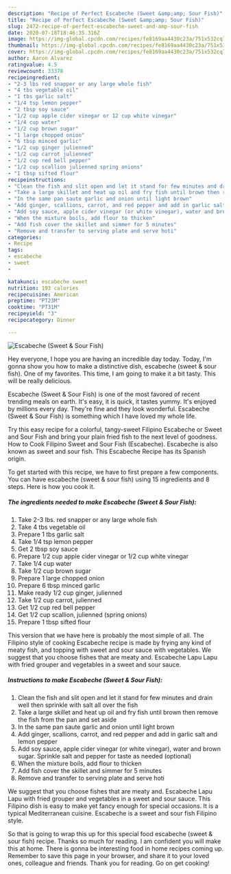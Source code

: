```yaml
---
description: "Recipe of Perfect Escabeche (Sweet &amp;amp; Sour Fish)"
title: "Recipe of Perfect Escabeche (Sweet &amp;amp; Sour Fish)"
slug: 2472-recipe-of-perfect-escabeche-sweet-and-amp-sour-fish
date: 2020-07-18T18:46:35.316Z
image: https://img-global.cpcdn.com/recipes/fe8169aa4430c23a/751x532cq70/escabeche-sweet-sour-fish-recipe-main-photo.jpg
thumbnail: https://img-global.cpcdn.com/recipes/fe8169aa4430c23a/751x532cq70/escabeche-sweet-sour-fish-recipe-main-photo.jpg
cover: https://img-global.cpcdn.com/recipes/fe8169aa4430c23a/751x532cq70/escabeche-sweet-sour-fish-recipe-main-photo.jpg
author: Aaron Alvarez
ratingvalue: 4.5
reviewcount: 33378
recipeingredient:
- "2-3 lbs red snapper or any large whole fish"
- "4 tbs vegetable oil"
- "1 tbs garlic salt"
- "1/4 tsp lemon pepper"
- "2 tbsp soy sauce"
- "1/2 cup apple cider vinegar or 12 cup white vinegar"
- "1/4 cup water"
- "1/2 cup brown sugar"
- "1 large chopped onion"
- "6 tbsp minced garlic"
- "1/2 cup ginger julienned"
- "1/2 cup carrot julienned"
- "1/2 cup red bell pepper"
- "1/2 cup scallion julienned spring onions"
- "1 tbsp sifted flour"
recipeinstructions:
- "Clean the fish and slit open and let it stand for few minutes and drain well then sprinkle with salt all over the fish"
- "Take a large skillet and heat up oil and fry fish until brown then remove the fish from the pan and set aside"
- "In the same pan saute garlic and onion until light brown"
- "Add ginger, scallions, carrot, and red pepper and add in garlic salt and lemon pepper"
- "Add soy sauce, apple cider vinegar (or white vinegar), water and brown sugar. Sprinkle salt and pepper for taste as needed (optional)"
- "When the mixture boils, add flour to thicken"
- "Add fish cover the skillet and simmer for 5 minutes"
- "Remove and transfer to serving plate and serve hoti"
categories:
- Recipe
tags:
- escabeche
- sweet
- 

katakunci: escabeche sweet  
nutrition: 193 calories
recipecuisine: American
preptime: "PT23M"
cooktime: "PT31M"
recipeyield: "3"
recipecategory: Dinner

---
```



![Escabeche (Sweet &amp; Sour Fish)](https://img-global.cpcdn.com/recipes/fe8169aa4430c23a/751x532cq70/escabeche-sweet-sour-fish-recipe-main-photo.jpg)

Hey everyone, I hope you are having an incredible day today. Today, I'm gonna show you how to make a distinctive dish, escabeche (sweet &amp; sour fish). One of my favorites. This time, I am going to make it a bit tasty. This will be really delicious.

Escabeche (Sweet &amp; Sour Fish) is one of the most favored of recent trending meals on earth. It's easy, it is quick, it tastes yummy. It's enjoyed by millions every day. They're fine and they look wonderful. Escabeche (Sweet &amp; Sour Fish) is something which I have loved my whole life.

Try this easy recipe for a colorful, tangy-sweet Filipino Escabeche or Sweet and Sour Fish and bring your plain fried fish to the next level of goodness. How to Cook Filipino Sweet and Sour Fish (Escabeche). Escabeche is also known as sweet and sour fish. This Escabeche Recipe has its Spanish origin.


To get started with this recipe, we have to first prepare a few components. You can have escabeche (sweet &amp; sour fish) using 15 ingredients and 8 steps. Here is how you cook it.

<!--inarticleads1-->

##### The ingredients needed to make Escabeche (Sweet &amp; Sour Fish):

1. Take 2-3 lbs. red snapper or any large whole fish
1. Take 4 tbs vegetable oil
1. Prepare 1 tbs garlic salt
1. Take 1/4 tsp lemon pepper
1. Get 2 tbsp soy sauce
1. Prepare 1/2 cup apple cider vinegar or 1/2 cup white vinegar
1. Take 1/4 cup water
1. Take 1/2 cup brown sugar
1. Prepare 1 large chopped onion
1. Prepare 6 tbsp minced garlic
1. Make ready 1/2 cup ginger, julienned
1. Take 1/2 cup carrot, julienned
1. Get 1/2 cup red bell pepper
1. Get 1/2 cup scallion, julienned (spring onions)
1. Prepare 1 tbsp sifted flour


This version that we have here is probably the most simple of all. The Filipino style of cooking Escabeche recipe is made by frying any kind of meaty fish, and topping with sweet and sour sauce with vegetables. We suggest that you choose fishes that are meaty and. Escabeche Lapu Lapu with fried grouper and vegetables in a sweet and sour sauce. 

<!--inarticleads2-->

##### Instructions to make Escabeche (Sweet &amp; Sour Fish):

1. Clean the fish and slit open and let it stand for few minutes and drain well then sprinkle with salt all over the fish
1. Take a large skillet and heat up oil and fry fish until brown then remove the fish from the pan and set aside
1. In the same pan saute garlic and onion until light brown
1. Add ginger, scallions, carrot, and red pepper and add in garlic salt and lemon pepper
1. Add soy sauce, apple cider vinegar (or white vinegar), water and brown sugar. Sprinkle salt and pepper for taste as needed (optional)
1. When the mixture boils, add flour to thicken
1. Add fish cover the skillet and simmer for 5 minutes
1. Remove and transfer to serving plate and serve hoti


We suggest that you choose fishes that are meaty and. Escabeche Lapu Lapu with fried grouper and vegetables in a sweet and sour sauce. This Filipino dish is easy to make yet fancy enough for special occasions. It is a typical Mediterranean cuisine. Escabeche is a sweet and sour fish Filipino style. 

So that is going to wrap this up for this special food escabeche (sweet &amp; sour fish) recipe. Thanks so much for reading. I am confident you will make this at home. There is gonna be interesting food in home recipes coming up. Remember to save this page in your browser, and share it to your loved ones, colleague and friends. Thank you for reading. Go on get cooking!
